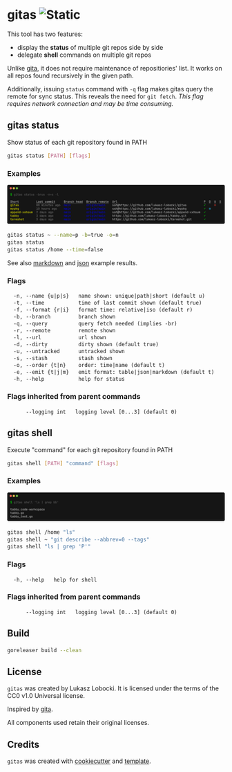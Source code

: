 # gitas ![Static](https://img.shields.io/badge/myjnia-syfon-brown?style=for-the-badge&labelColor=lightgoldenrodyellow)

This tool has two features:

- display the **status** of multiple git repos side by side
- delegate **shell** commands on multiple git repos

Unlike [gita](https://github.com/nosarthur/gita), it does not require maintenance of repositiories' list. It works on all repos found recursively in the given path.

Additionally, issuing `status` command with `-q` flag makes gitas query the remote for sync status. This reveals the need for `git fetch`. _This flag requires network connection and may be time consuming._

## gitas status

Show status of each git repository found in PATH

```bash
gitas status [PATH] [flags]
```

### Examples

![Alt text](samples/Screenshot_status.png)

```bash
gitas status ~ --name=p -b=true -o=n
gitas status
gitas status /home --time=false
```

See also [markdown](samples/markdown_example.md) and [json](samples/json_example.json) example results.

### Flags

```
  -n, --name {u|p|s}   name shown: unique|path|short (default u)
  -t, --time           time of last commit shown (default true)
  -f, --format {r|i}   format time: relative|iso (default r)
  -b, --branch         branch shown
  -q, --query          query fetch needed (implies -br)
  -r, --remote         remote shown
  -l, --url            url shown
  -d, --dirty          dirty shown (default true)
  -u, --untracked      untracked shown
  -s, --stash          stash shown
  -o, --order {t|n}    order: time|name (default t)
  -e, --emit {t|j|m}   emit format: table|json|markdown (default t)
  -h, --help           help for status
```

### Flags inherited from parent commands

```
      --logging int   logging level [0...3] (default 0)
```

## gitas shell

Execute "command" for each git repository found in PATH

```bash
gitas shell [PATH] "command" [flags]
```

### Examples

![Alt text](samples/Screenshot_shell.png)

```bash
gitas shell /home "ls"
gitas shell ~ "git describe --abbrev=0 --tags"
gitas shell "ls | grep 'P'"
```

### Flags

```
  -h, --help   help for shell
```

### Flags inherited from parent commands

```
      --logging int   logging level [0...3] (default 0)
```

## Build

```bash
goreleaser build --clean
```

## License

`gitas` was created by Lukasz Lobocki. It is licensed under the terms of the CC0 v1.0 Universal license.

Inspired by [gita](https://github.com/nosarthur/gita).

All components used retain their original licenses.

## Credits

`gitas` was created with [cookiecutter](https://cookiecutter.readthedocs.io/en/latest/) and [template](https://github.com/lukasz-lobocki/go-cookiecutter).
